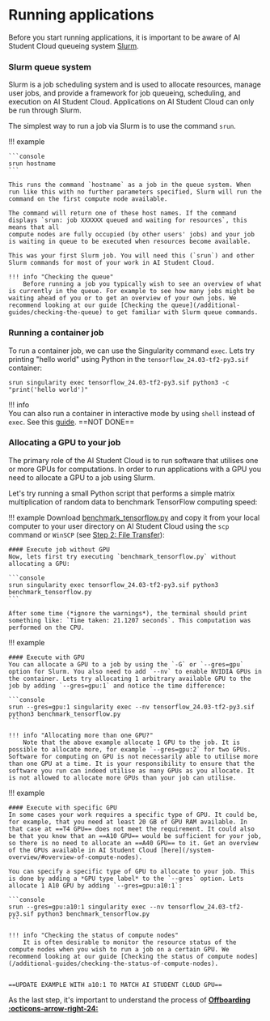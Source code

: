# Running applications
Before you start running applications, it is important to be aware of AI Student Cloud queueing system [Slurm](https://slurm.schedmd.com/quickstart.html).

### Slurm queue system
Slurm is a job scheduling system and is used to allocate resources, manage user jobs, and provide a framework for job queueing, scheduling, and execution on AI Student Cloud. Applications on AI Student Cloud can only be run through Slurm. 

The simplest way to run a job via Slurm is to use the command `srun`.

!!! example

    ```console
    srun hostname
    ```

    This runs the command `hostname` as a job in the queue system. When run like this with no further parameters specified, Slurm will run the command on the first compute node available.  

    The command will return one of these host names. If the command displays `srun: job XXXXXX queued and waiting for resources`, this means that all
    compute nodes are fully occupied (by other users' jobs) and your job is waiting in queue to be executed when resources become available.

    This was your first Slurm job. You will need this (`srun`) and other Slurm commands for most of your work in AI Student Cloud.

    !!! info "Checking the queue"
        Before running a job you typically wish to see an overview of what is currently in the queue. For example to see how many jobs might be waiting ahead of you or to get an overview of your own jobs. We recommend looking at our guide [Checking the queue](/additional-guides/checking-the-queue) to get familiar with Slurm queue commands.

### Running a container job

To run a container job, we can use the Singularity command `exec`. Lets try printing "hello world" using Python in the `tensorflow_24.03-tf2-py3.sif` container:

```console
srun singularity exec tensorflow_24.03-tf2-py3.sif python3 -c "print('hello world')"
```

!!! info   
    You can also run a container in interactive mode by using `shell` instead of `exec`. See this [guide](/additional-guides/running-a-container-in-interactive-mode). ==NOT DONE==

### Allocating a GPU to your job

The primary role of the AI Student Cloud is to run software that utilises one or more GPUs for computations. In order to run applications with a GPU you need to allocate a GPU to a job using Slurm. 

Let's try running a small Python script that performs a simple matrix multiplication of random data to benchmark TensorFlow computing speed:

!!! example
    Download <a href="/assets/scripts/benchmark_tensorflow.py" download="benchmark_tensorflow.py">benchmark_tensorflow.py</a> and copy it from your local computer to your user directory on AI Student Cloud using the `scp` command or `WinSCP` (see [Step 2: File Transfer](/getting-started/file-transfer)):

    #### Execute job without GPU
    Now, lets first try executing `benchmark_tensorflow.py` without allocating a GPU:

    ```console
    srun singularity exec tensorflow_24.03-tf2-py3.sif python3 benchmark_tensorflow.py
    ```

    After some time (*ignore the warnings*), the terminal should print something like: `Time taken: 21.1207 seconds`. This computation was performed on the CPU.

!!! example

    #### Execute with GPU
    You can allocate a GPU to a job by using the `-G` or `--gres=gpu` option for Slurm. You also need to add `--nv` to enable NVIDIA GPUs in the container. Lets try allocating 1 arbitrary available GPU to the job by adding `--gres=gpu:1` and notice the time difference:

    ```console
    srun --gres=gpu:1 singularity exec --nv tensorflow_24.03-tf2-py3.sif python3 benchmark_tensorflow.py
    ```

    !!! info "Allocating more than one GPU?"
        Note that the above example allocate 1 GPU to the job. It is possible to allocate more, for example `--gres=gpu:2` for two GPUs. Software for computing on GPU is not necessarily able to utilise more than one GPU at a time. It is your responsibility to ensure that the software you run can indeed utilise as many GPUs as you allocate. It is not allowed to allocate more GPUs than your job can utilise.


!!! example

    #### Execute with specific GPU
    In some cases your work requires a specific type of GPU. It could be, for example, that you need at least 20 GB of GPU RAM available. In that case at ==T4 GPU== does not meet the requirement. It could also be that you know that an ==A10 GPU== would be sufficient for your job, so there is no need to allocate an ==A40 GPU== to it. Get an overview of the GPUs available in AI Student Cloud [here](/system-overview/#overview-of-compute-nodes).

    You can specify a specific type of GPU to allocate to your job. This is done by adding a *GPU type label* to the `--gres` option. Lets allocate 1 A10 GPU by adding `--gres=gpu:a10:1`:

    ```console
    srun --gres=gpu:a10:1 singularity exec --nv tensorflow_24.03-tf2-py3.sif python3 benchmark_tensorflow.py
    ```

    !!! info "Checking the status of compute nodes"
        It is often desirable to monitor the resource status of the compute nodes when you wish to run a job on a certain GPU. We recommend looking at our guide [Checking the status of compute nodes](/additional-guides/checking-the-status-of-compute-nodes).


    ==UPDATE EXAMPLE WITH a10:1 TO MATCH AI STUDENT CLOUD GPU==


As the last step, it's important to understand the process of <span style="color: var(--md-primary-fg-color); font-weight: 700;"><a href="/getting-started/offboarding/">Offboarding :octicons-arrow-right-24:</a></span>